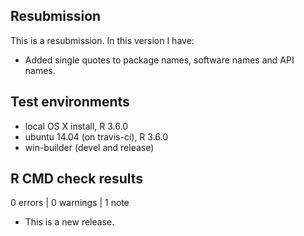 ## Resubmission
This is a resubmission. In this version I have:

* Added single quotes to package names, software names and API names.

## Test environments
* local OS X install, R 3.6.0
* ubuntu 14.04 (on travis-ci), R 3.6.0
* win-builder (devel and release)

## R CMD check results

0 errors | 0 warnings | 1 note

* This is a new release.
